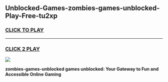 
## Unblocked-Games-zombies-games-unblocked-Play-Free-tu2xp
<h3>
<a href="https://premium76.site?title=zombies-games-unblocked&ref=21A">CLICK TO PLAY</a></h3>
<hr>

<h3>
<a href="https://premium76.site?title=zombies-games-unblocked&ref=21A">CLICK 2 PLAY</a>
  
</h3>

<a href="https://premium76.site?title=zombies-games-unblocked&ref=21A"><img src="https://clearcache.store/games.png"></a>


**zombies-games-unblocked games unblocked: Your Gateway to Fun and Accessible Online Gaming**
